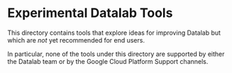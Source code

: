 # Experimental Datalab Tools

This directory contains tools that explore ideas for improving Datalab
but which are *not* yet recommended for end users.

In particular, none of the tools under this directory are supported
by either the Datalab team or by the Google Cloud Platform Support
channels.
